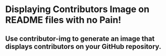 # Displaying Contributors Image on README files with no Pain!

## Use contributor-img to generate an image that displays contributors on your GitHub repository.
